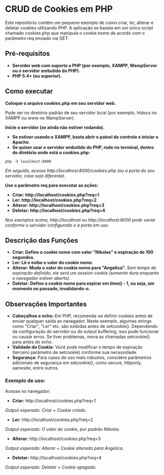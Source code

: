 # CRUD de Cookies em PHP
Este repositório contém um pequeno exemplo de como criar, ler, alterar e deletar cookies utilizando PHP. A aplicação se baseia em um único script chamado cookies.php que manipula o cookie nome de acordo com o parâmetro req enviado via GET.

## Pré-requisitos
* **Servidor web com suporte a PHP (por exemplo, XAMPP, WampServer ou o servidor embutido do PHP).**
* **PHP 5.4+ (ou superior).**
## Como executar
**Coloque o arquivo cookies.php em seu servidor web.**

Pode ser no diretório padrão de seu servidor local (por exemplo, htdocs no XAMPP ou www no WampServer).

**Inicie o servidor (se ainda não estiver rodando).**

* **Se estiver usando o XAMPP, basta abrir o painel de controle e iniciar o Apache.**
* **Se quiser usar o servidor embutido do PHP, rode no terminal, dentro do diretório onde está o cookies.php:**
```
php -S localhost:8000
```
*Em seguida, acesse http://localhost:8000/cookies.php (ou a porta do seu servidor, caso seja diferente).*

**Use o parâmetro req para executar as ações:**

* **Criar: http://localhost/cookies.php?req=1**
* **Ler: http://localhost/cookies.php?req=2**
* **Alterar: http://localhost/cookies.php?req=3**
* **Deletar: http://localhost/cookies.php?req=4**

*Nos exemplos acima, http://localhost ou http://localhost:8000 pode variar conforme o servidor configurado e a porta em uso.*

## Descrição das Funções
* **Criar: Define o cookie nome com valor "Nikolas" e expiração de 100 segundos.**
* **Ler: Lê e exibe o valor do cookie nome.**
* **Alterar: Muda o valor do cookie nome para "Angelica".** *Sem tempo de expiração definido, ele será um session cookie (somente dura enquanto o navegador estiver aberto).*
* **Deletar: Define o cookie nome para expirar em time() - 1, ou seja, um momento no passado, invalidando-o.**
## Observações Importantes
* **Cabeçalhos e echo:** Em PHP, recomenda-se definir cookies antes de enviar qualquer saída ao navegador. Neste exemplo, algumas strings como "Criar", "Ler" etc. são exibidas antes de setcookie(). Dependendo da configuração do servidor ou do output buffering, isso pode funcionar ou causar erros. Se tiver problemas, mova as chamadas setcookie() para antes do echo.
* **Validade do Cookie:** Você pode modificar o tempo de expiração (terceiro parâmetro de setcookie) conforme sua necessidade.
* **Segurança:** Para casos de uso mais robustos, considere parâmetros adicionais de segurança em setcookie(), como secure, httponly, samesite, entre outros.

### Exemplo de uso:
Acesse no navegador:

* **Criar:** http://localhost/cookies.php?req=1

*Output esperado: Criar + Cookie criado.*

* **Ler:** http://localhost/cookies.php?req=2

*Output esperado: O valor do cookie, por padrão Nikolas.*

* **Alterar:** http://localhost/cookies.php?req=3

*Output esperado: Alterar + Cookie alterado para Angelica.*
* **Deletar:** http://localhost/cookies.php?req=4

*Output esperado: Deletar + Cookie apagado.*
